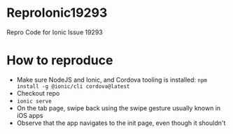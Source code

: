 # ReproIonic19293
Repro Code for Ionic Issue 19293

# How to reproduce

- Make sure NodeJS and Ionic, and Cordova tooling is installed: `npm install -g @ionic/cli cordova@latest`
- Checkout repo
- `ionic serve`
- On the tab page, swipe back using the swipe gesture usually known in iOS apps
- Observe that the app navigates to the init page, even though it shouldn't
